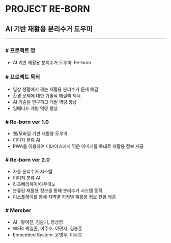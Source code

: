 # PROJECT RE-BORN

## AI 기반 재활용 분리수거 도우미

------------

### 	# 프로젝트 명

* AI 기반 재활용 분리수거 도우미: Re-born



### 	# 프로젝트 목적

* 일상 생활에서 겪는 재활용 분리수거 문제 해결
* 환경 문제에 대한 기술적 해결책 제시
* AI 기술을 연구하고 개발 역량 향상
* 임베디드 개발 역량 향상



### # Re-born ver 1.0

* 웹/모바일 기반 재활용 도우미
* 이미지 분류 AI
* PWA를 이용하여 디바이스에서 찍은 이미지를 토대로 재활용 정보 제공



### # Re-born ver 2.0

* 자동 분리수거 시스템
* 이미지 분류 AI
* 라즈베리파이/아두이노
* 분류된 재활용 정보를 통해 분리수거 시스템 동작
* 디스플레이를 통해 지역별 지점별 재활용 정보 현황 제공



### # Member

* AI : 황여진, 김슬기, 정상영
* WEB: 박길준, 이주호, 이민지, 김승훈
* Embedded System: 윤영우, 이주호
